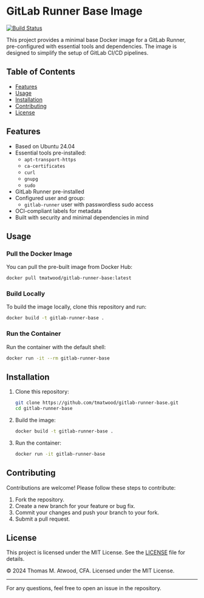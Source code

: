 # GitLab Runner Base Image

[![Build Status](https://github.com/tmatwood/gitlab-runner-base/actions/workflows/build.yml/badge.svg)](https://github.com/tmatwood/gitlab-runner-base/actions)

This project provides a minimal base Docker image for a GitLab Runner, pre-configured with essential tools and dependencies. The image is designed to simplify the setup of GitLab CI/CD pipelines.

## Table of Contents

- [Features](#features)
- [Usage](#usage)
- [Installation](#installation)
- [Contributing](#contributing)
- [License](#license)

## Features

- Based on Ubuntu 24.04
- Essential tools pre-installed:
  - `apt-transport-https`
  - `ca-certificates`
  - `curl`
  - `gnupg`
  - `sudo`
- GitLab Runner pre-installed
- Configured user and group:
  - `gitlab-runner` user with passwordless sudo access
- OCI-compliant labels for metadata
- Built with security and minimal dependencies in mind

## Usage

### Pull the Docker Image

You can pull the pre-built image from Docker Hub:

```bash
docker pull tmatwood/gitlab-runner-base:latest
```

### Build Locally

To build the image locally, clone this repository and run:

```bash
docker build -t gitlab-runner-base .
```

### Run the Container

Run the container with the default shell:

```bash
docker run -it --rm gitlab-runner-base
```

## Installation

1. Clone this repository:
   ```bash
   git clone https://github.com/tmatwood/gitlab-runner-base.git
   cd gitlab-runner-base
   ```

2. Build the image:
   ```bash
   docker build -t gitlab-runner-base .
   ```

3. Run the container:
   ```bash
   docker run -it gitlab-runner-base
   ```

## Contributing

Contributions are welcome! Please follow these steps to contribute:

1. Fork the repository.
2. Create a new branch for your feature or bug fix.
3. Commit your changes and push your branch to your fork.
4. Submit a pull request.

## License

This project is licensed under the MIT License. See the [LICENSE](LICENSE.md) file for details.

© 2024 Thomas M. Atwood, CFA. Licensed under the MIT License.

---

For any questions, feel free to open an issue in the repository.
